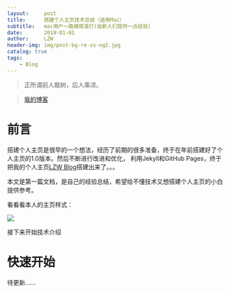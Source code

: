 ```yaml
---
layout:     post
title:      搭建个人主页技术总结（适用Mac）
subtitle:   mac用户一路摸爬滚打(给新人们提供一点经验)
date:       2019-01-01
author:     LZW
header-img: img/post-bg-re-vs-ng2.jpg
catalog: true
tags:
    - Blog
---
```


> 正所谓前人栽树，后人乘凉。
> 

> 
> [我的博客](http://Lzw08.github.io)

# 前言
搭建个人主页是很早的一个想法，经历了前期的很多准备，终于在年前搭建好了个人主页的1.0版本。然后不断进行改进和优化，
利用Jekyll和GitHub Pages，终于把我的个人主页[LZW Blog](http://Lzw08.github.io)搭建出来了。。。

本文是第一篇文档，是自己的经验总结，希望给不懂技术又想搭建个人主页的小白提供参考。

看看看本人的主页样式：

[![](http://upload-images.jianshu.io/upload_images/2178672-51a2fe6fbe24d1cd.jpg?imageMogr2/auto-orient/strip%7CimageView2/2/w/1240)](http://qiubaiying.github.io/)

接下来开始技术介绍

# 快速开始

待更新......
